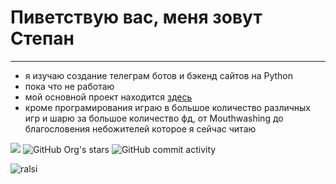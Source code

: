 # Пиветствую вас, меня зовут Степан
___
+ я изучаю создание телеграм ботов и бэкенд сайтов на Python
+ пока что не работаю
+ мой основной проект находится [здесь](https://github.com/Step111x/bot_full)
+ кроме програмирования играю в большое количество различных игр и шарю за большое количество фд, от Mouthwashing до благословения небожителей которое я сейчас читаю

[![](https://img.shields.io/badge/LeetCode-white?style=flat-square&link=stepmr4%40gmail.com)](https://leetcode.com/u/mr_Step/)
![GitHub Org's stars](https://img.shields.io/github/stars/Step111x?style=flat-square)
![GitHub commit activity](https://img.shields.io/github/commit-activity/t/Step111x/Step111x)










![ralsi](https://steamuserimages-a.akamaihd.net/ugc/1008188819385363440/72F2A5623E6030A355EB388FB756FC653A98251C/?imw=5000&imh=5000&ima=fit&impolicy=Letterbox&imcolor=%23000000&letterbox=false, 'ralsei')
